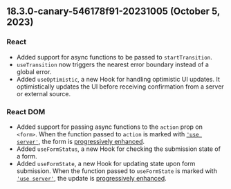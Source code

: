 ## 18.3.0-canary-546178f91-20231005 (October 5, 2023)

### React

- Added support for async functions to be passed to `startTransition`. 
- `useTransition` now triggers the nearest error boundary instead of a global error.
- Added `useOptimistic`, a new Hook for handling optimistic UI updates. It optimistically updates the UI before receiving confirmation from a server or external source.

### React DOM

- Added support for passing async functions to the `action` prop on `<form>`. When the function passed to `action` is marked with [`'use server'`](https://react.dev/reference/react/use-server), the form is [progressively enhanced](https://developer.mozilla.org/en-US/docs/Glossary/Progressive_Enhancement).
- Added `useFormStatus`, a new Hook for checking the submission state of a form.
- Added `useFormState`, a new Hook for updating state upon form submission. When the function passed to `useFormState` is marked with [`'use server'`](https://react.dev/reference/react/use-server), the update is [progressively enhanced](https://developer.mozilla.org/en-US/docs/Glossary/Progressive_Enhancement).
